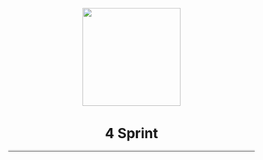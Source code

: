 <p align="center">
      <img src="" alt="" width="200">
      <h1 align="center"> 4 Sprint </h1>
<hr>